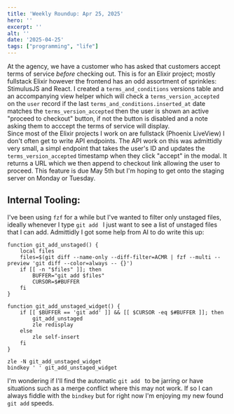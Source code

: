 ```yaml
---
title: 'Weekly Roundup: Apr 25, 2025'
hero: ''
excerpt: ''
alt: ''
date: '2025-04-25'
tags: ["programming", "life"]
---
```


At the agency, we have a customer who has asked that customers accept terms of service *before* checking out. This is for an Elixir project; mostly fullstack Elixir however the frontend has an odd assortment of sprinkles: StimulusJS and React.  I created a `terms_and_conditions` versions table and an accompanying view helper which will check a `terms_version_accepted` on the `user` record if the last `terms_and_conditions.inserted_at` date matches the `terms_version_accepted` then the user is shown an active "proceed to checkout" button, if not the button is disabled and a note asking them to acccept the terms of service will display.  
Since most of the Elixir projects I work on are fullstack (Phoenix LiveView) I don't often get to write API endpoints. The API work on this was admittidly very small, a simpl endpoint that takes the user's ID and updates the `terms_version_accepted` timestamp when they click "accept" in the modal. It returns a URL which we then append to checkout link allowing the user to proceed.
This feature is due May 5th but I'm hoping to get onto the staging server on Monday or Tuesday.

## Internal Tooling:
I've been using `fzf` for a while but I've wanted to filter only unstaged files, ideally whenever I type `git add ` I just want to see a list of unstaged files that I can add. Admittidly I got some help from AI to do write this up:
```
function git_add_unstaged() {
    local files
    files=$(git diff --name-only --diff-filter=ACMR | fzf --multi --preview 'git diff --color=always -- {}')
    if [[ -n "$files" ]]; then
        BUFFER="git add $files"
        CURSOR=$#BUFFER
    fi
}

function git_add_unstaged_widget() {
    if [[ $BUFFER == 'git add' ]] && [[ $CURSOR -eq $#BUFFER ]]; then 
        git_add_unstaged 
        zle redisplay
    else 
        zle self-insert
    fi
}

zle -N git_add_unstaged_widget 
bindkey ' ' git_add_unstaged_widget
```
I'm wondering if I'll find the automatic `git add ` to be jarring or have situations such as a merge conflict where this may not work.  If so I can always fiddle with the `bindkey` but for right now I'm enjoying my new found `git add` speeds.

